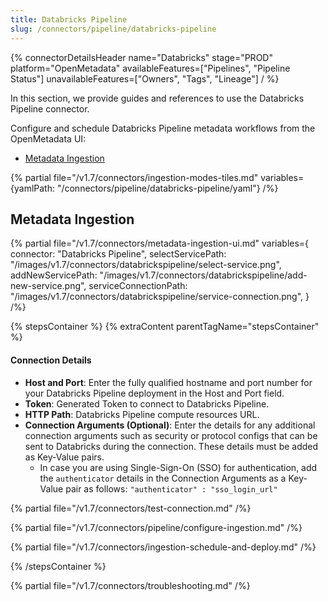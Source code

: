 ```yaml
---
title: Databricks Pipeline
slug: /connectors/pipeline/databricks-pipeline
---
```


{% connectorDetailsHeader
name="Databricks"
stage="PROD"
platform="OpenMetadata"
availableFeatures=["Pipelines", "Pipeline Status"]
unavailableFeatures=["Owners", "Tags", "Lineage"]
/ %}

In this section, we provide guides and references to use the Databricks Pipeline connector.

Configure and schedule Databricks Pipeline metadata workflows from the OpenMetadata UI:

- [Metadata Ingestion](#metadata-ingestion)

{% partial file="/v1.7/connectors/ingestion-modes-tiles.md" variables={yamlPath: "/connectors/pipeline/databricks-pipeline/yaml"} /%}

## Metadata Ingestion

{% partial 
  file="/v1.7/connectors/metadata-ingestion-ui.md" 
  variables={
    connector: "Databricks Pipeline", 
    selectServicePath: "/images/v1.7/connectors/databrickspipeline/select-service.png",
    addNewServicePath: "/images/v1.7/connectors/databrickspipeline/add-new-service.png",
    serviceConnectionPath: "/images/v1.7/connectors/databrickspipeline/service-connection.png",
} 
/%}

{% stepsContainer %}
{% extraContent parentTagName="stepsContainer" %}

#### Connection Details

- **Host and Port**: Enter the fully qualified hostname and port number for your Databricks Pipeline deployment in the Host and Port field.
- **Token**: Generated Token to connect to Databricks Pipeline.
- **HTTP Path**: Databricks Pipeline compute resources URL.
- **Connection Arguments (Optional)**: Enter the details for any additional connection arguments such as security or protocol configs that can be sent to Databricks during the connection. These details must be added as Key-Value pairs.
  - In case you are using Single-Sign-On (SSO) for authentication, add the `authenticator` details in the Connection Arguments as a Key-Value pair as follows: `"authenticator" : "sso_login_url"`

{% partial file="/v1.7/connectors/test-connection.md" /%}

{% partial file="/v1.7/connectors/pipeline/configure-ingestion.md" /%}

{% partial file="/v1.7/connectors/ingestion-schedule-and-deploy.md" /%}

{% /stepsContainer %}

{% partial file="/v1.7/connectors/troubleshooting.md" /%}
